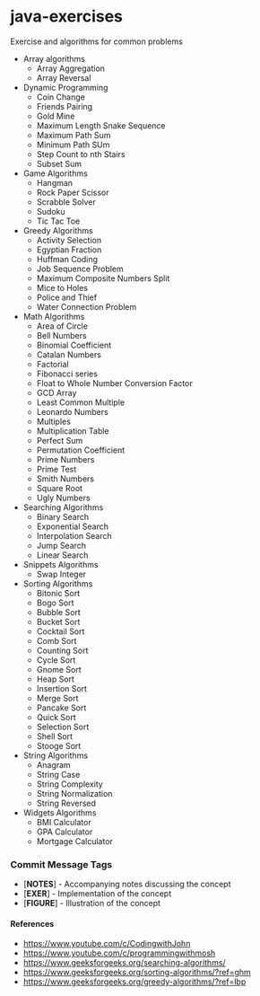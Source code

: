 # java-exercises
Exercise and algorithms for common problems


* Array algorithms
  * Array Aggregation
  * Array Reversal
* Dynamic Programming
  * Coin Change
  * Friends Pairing
  * Gold Mine
  * Maximum Length Snake Sequence
  * Maximum Path Sum
  * Minimum Path SUm
  * Step Count to nth Stairs
  * Subset Sum
* Game Algorithms
  * Hangman
  * Rock Paper Scissor
  * Scrabble Solver
  * Sudoku  
  * Tic Tac Toe
* Greedy Algorithms
  * Activity Selection
  * Egyptian Fraction
  * Huffman Coding
  * Job Sequence Problem
  * Maximum Composite Numbers Split
  * Mice to Holes
  * Police and Thief
  * Water Connection Problem
* Math Algorithms
  * Area of Circle
  * Bell Numbers
  * Binomial Coefficient
  * Catalan Numbers
  * Factorial
  * Fibonacci series
  * Float to Whole Number Conversion Factor
  * GCD Array
  * Least Common Multiple
  * Leonardo Numbers
  * Multiples
  * Multiplication Table
  * Perfect Sum
  * Permutation Coefficient
  * Prime Numbers
  * Prime Test
  * Smith Numbers
  * Square Root
  * Ugly Numbers
* Searching Algorithms
  * Binary Search
  * Exponential Search
  * Interpolation Search
  * Jump Search
  * Linear Search
* Snippets Algorithms
  * Swap Integer
* Sorting Algorithms
  * Bitonic Sort
  * Bogo Sort
  * Bubble Sort
  * Bucket Sort
  * Cocktail Sort
  * Comb Sort
  * Counting Sort
  * Cycle Sort
  * Gnome Sort
  * Heap Sort
  * Insertion Sort
  * Merge Sort
  * Pancake Sort
  * Quick Sort
  * Selection Sort
  * Shell Sort
  * Stooge Sort
* String Algorithms
  * Anagram
  * String Case
  * String Complexity
  * String Normalization
  * String Reversed
* Widgets Algorithms
  * BMI Calculator
  * GPA Calculator
  * Mortgage Calculator


### Commit Message Tags
* [**NOTES**] - Accompanying notes discussing the concept
* [**EXER**] - Implementation of the concept
* [**FIGURE**] - Illustration of the concept

#### References
* https://www.youtube.com/c/CodingwithJohn
* https://www.youtube.com/c/programmingwithmosh
* https://www.geeksforgeeks.org/searching-algorithms/
* https://www.geeksforgeeks.org/sorting-algorithms/?ref=ghm
* https://www.geeksforgeeks.org/greedy-algorithms/?ref=lbp

